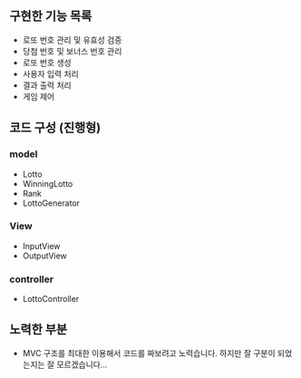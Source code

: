 ## 구현한 기능 목록
- 로또 번호 관리 및 유효성 검증
- 당첨 번호 및 보너스 번호 관리
- 로또 번호 생성
- 사용자 입력 처리
- 결과 출력 처리
- 게임 제어

## 코드 구성 (진행형)
### model
- Lotto
- WinningLotto
- Rank
- LottoGenerator

### View
- InputView
- OutputView

### controller
- LottoController

## 노력한 부분
- MVC 구조를 최대한 이용해서 코드를 짜보려고 노력습니다. 하지만 잘 구분이 되었는지는 잘 모르겠습니다...